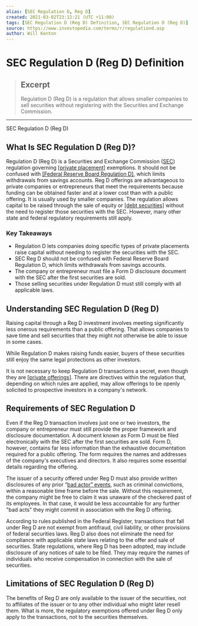 ```yaml
---
alias: [SEC Regulation D, Reg D]
created: 2021-03-02T23:12:21 (UTC +11:00)
tags: [SEC Regulation D (Reg D) Definition, SEC Regulation D (Reg D)]
source: https://www.investopedia.com/terms/r/regulationd.asp
author: Will Kenton
---
```


# SEC Regulation D (Reg D) Definition

> ## Excerpt
> Regulation D (Reg D) is a regulation that allows smaller companies to sell securities without registering with the Securities and Exchange Commission.

---

SEC Regulation D (Reg D)
## What Is SEC Regulation D (Reg D)?

Regulation D (Reg D) is a Securities and Exchange Commission ([SEC](https://www.investopedia.com/terms/s/sec.asp)) regulation governing [[private placement]](https://www.investopedia.com/terms/p/privateplacement.asp) exemptions. It should not be confused with [[Federal Reserve Board Regulation D]](https://www.investopedia.com/this-government-regulation-restricts-how-often-you-can-move-money-out-of-your-savings-account-4589978), which limits withdrawals from savings accounts. Reg D offerings are advantageous to private companies or entrepreneurs that meet the requirements because funding can be obtained faster and at a lower cost than with a public offering. It is usually used by smaller companies. The regulation allows capital to be raised through the sale of equity or [[debt securities]](https://www.investopedia.com/terms/d/debtsecurity.asp) without the need to register those securities with the SEC. However, many other state and federal regulatory requirements still apply.

### Key Takeaways

-   Regulation D lets companies doing specific types of private placements raise capital without needing to register the securities with the SEC.
-   SEC Reg D should not be confused with Federal Reserve Board Regulation D, which limits withdrawals from savings accounts.
-   The company or entrepreneur must file a Form D disclosure document with the SEC after the first securities are sold.
-   Those selling securities under Regulation D must still comply with all applicable laws.

## Understanding SEC Regulation D (Reg D)

Raising capital through a Reg D investment involves meeting significantly less onerous requirements than a public offering. That allows companies to save time and sell securities that they might not otherwise be able to issue in some cases.

While Regulation D makes raising funds easier, buyers of these securities still enjoy the same legal protections as other investors.

It is not necessary to keep Regulation D transactions a secret, even though they are [[private offerings]](https://www.investopedia.com/ask/answers/041315/what-are-some-advantage-raising-capital-through-private-placement.asp). There are directives within the regulation that, depending on which rules are applied, may allow offerings to be openly solicited to prospective investors in a company's network.

## Requirements of SEC Regulation D

Even if the Reg D transaction involves just one or two investors, the company or entrepreneur must still provide the proper framework and disclosure documentation. A document known as Form D must be filed electronically with the SEC after the first securities are sold. Form D, however, contains far less information than the exhaustive documentation required for a public offering. The form requires the names and addresses of the company's executives and directors. It also requires some essential details regarding the offering.

The issuer of a security offered under Reg D must also provide written disclosures of any prior “[bad actor” events](https://www.sec.gov/info/smallbus/secg/bad-actor-small-entity-compliance-guide.htm), such as criminal convictions, within a reasonable time frame before the sale. Without this requirement, the company might be free to claim it was unaware of the checkered past of its employees. In that case, it would be less accountable for any further "bad acts" they might commit in association with the Reg D offering.

According to rules published in the Federal Register, transactions that fall under Reg D are not exempt from antifraud, civil liability, or other provisions of federal securities laws. Reg D also does not eliminate the need for compliance with applicable state laws relating to the offer and sale of securities. State regulations, where Reg D has been adopted, may include disclosure of any notices of sale to be filed. They may require the names of individuals who receive compensation in connection with the sale of securities.

## Limitations of SEC Regulation D (Reg D)

The benefits of Reg D are only available to the issuer of the securities, not to affiliates of the issuer or to any other individual who might later resell them. What is more, the regulatory exemptions offered under Reg D only apply to the transactions, not to the securities themselves.
